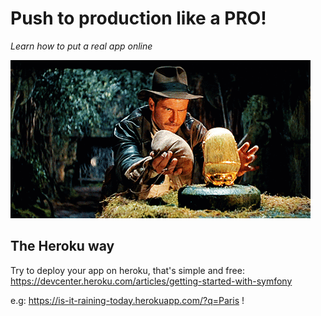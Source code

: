 Push to production like a PRO!
===============

_Learn how to put a real app online_

![Indiana Jones!](indiana-jones.gif)

## The Heroku way

Try to deploy your app on heroku, that's simple and free:
https://devcenter.heroku.com/articles/getting-started-with-symfony	

e.g: https://is-it-raining-today.herokuapp.com/?q=Paris !
